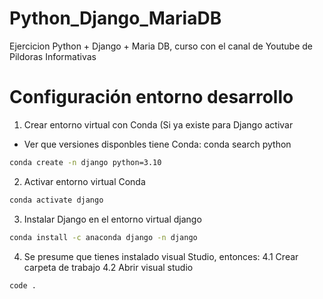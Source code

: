 # Python_Django_MariaDB
Ejercicion Python + Django + Maria DB, curso con el canal  de Youtube de Pildoras Informativas

# Configuración entorno desarrollo
1. Crear entorno virtual con Conda (Si ya existe para Django activar
- Ver que versiones disponbles tiene Conda:  conda search python
```sh
conda create -n django python=3.10
```
2. Activar entorno virtual Conda
```sh
conda activate django
```
3. Instalar Django en el entorno virtual django
```sh
conda install -c anaconda django -n django
```
4. Se presume que tienes instalado visual Studio, entonces:
4.1 Crear carpeta de trabajo
4.2 Abrir visual studio 
```sh
code .
```

